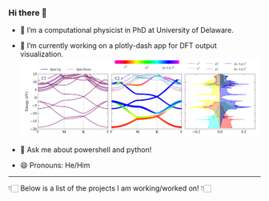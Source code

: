 ### Hi there 👋

- 🔭 I’m a computational physicist in PhD at University of Delaware. 
- 🌱 I’m currently working on a plotly-dash app for DFT output visualization. 
![picture](pivotpy.png)

- 💬 Ask me about powershell and python! 
- 😄 Pronouns: He/Him

----
👇🏻 Below is a list of the projects I am working/worked on! 👇🏻 
